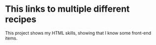 # This links to multiple different recipes

This project shows my HTML skills, showing that I know some front-end items. 

